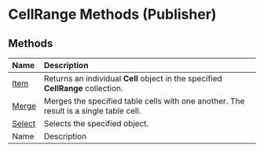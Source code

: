 
# CellRange Methods (Publisher)

## Methods



|**Name**|**Description**|
|:-----|:-----|
| [Item](8f1fe143-e00c-7112-45dd-52158153cf28.md)|Returns an individual  **Cell** object in the specified **CellRange** collection.|
| [Merge](f097659c-d1b8-f2bb-c4fc-5efc2b7417dd.md)|Merges the specified table cells with one another. The result is a single table cell.|
| [Select](15b0fc0b-8cac-9ff9-bac3-cf15351c7645.md)|Selects the specified object.|
|Name|Description|
